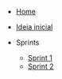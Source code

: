 * [Home](README.md)
* [Ideia inicial](requisitos/ideia_inicial.md)

* Sprints
    * [Sprint 1](sprints/sprint1.md)
    * [Sprint 2](sprints/sprint2.md)